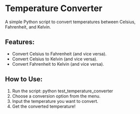 # Temperature Converter

A simple Python script to convert temperatures between Celsius, Fahrenheit, and Kelvin.

## Features:
- Convert Celsius to Fahrenheit (and vice versa).
- Convert Celsius to Kelvin (and vice versa).
- Convert Fahrenheit to Kelvin (and vice versa).

## How to Use:
1. Run the script:
   python test_temperature_converter
2. Choose a conversion option from the menu.
3. Input the temperature you want to convert.
4. Get the converted temperature!
